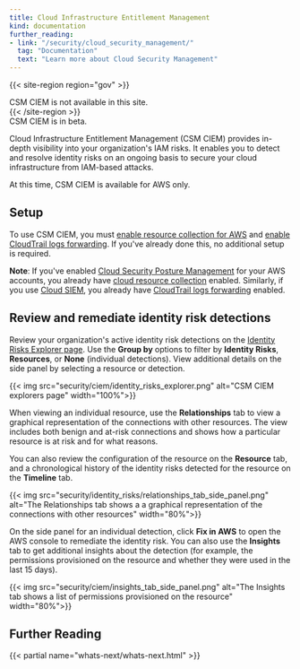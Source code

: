 ```yaml
---
title: Cloud Infrastructure Entitlement Management
kind: documentation
further_reading:
- link: "/security/cloud_security_management/"
  tag: "Documentation"
  text: "Learn more about Cloud Security Management"
---
```


{{< site-region region="gov" >}}
<div class="alert alert-warning">
CSM CIEM is not available in this site.
</div>
{{< /site-region >}}

<div class="alert alert-info">CSM CIEM is in beta.</div>

Cloud Infrastructure Entitlement Management (CSM CIEM) provides in-depth visibility into your organization's IAM risks. It enables you to detect and resolve identity risks on an ongoing basis to secure your cloud infrastructure from IAM-based attacks.

<div class="alert alert-info">At this time, CSM CIEM is available for AWS only.</div>

## Setup

To use CSM CIEM, you must [enable resource collection for AWS][2] and [enable CloudTrail logs forwarding][4]. If you've already done this, no additional setup is required.

**Note**: If you've enabled [Cloud Security Posture Management][5] for your AWS accounts, you already have [cloud resource collection][2] enabled. Similarly, if you use [Cloud SIEM][6], you already have [CloudTrail logs forwarding][4] enabled.

## Review and remediate identity risk detections

Review your organization's active identity risk detections on the [Identity Risks Explorer page][3]. Use the **Group by** options to filter by **Identity Risks**, **Resources**, or **None** (individual detections). View additional details on the side panel by selecting a resource or detection.

{{< img src="security/ciem/identity_risks_explorer.png" alt="CSM CIEM explorers page" width="100%">}}

When viewing an individual resource, use the **Relationships** tab to view a graphical representation of the connections with other resources. The view includes both benign and at-risk connections and shows how a particular resource is at risk and for what reasons. 

You can also review the configuration of the resource on the **Resource** tab, and a chronological history of the identity risks detected for the resource on the **Timeline** tab.

{{< img src="security/identity_risks/relationships_tab_side_panel.png" alt="The Relationships tab shows a a graphical representation of the connections with other resources" width="80%">}}

On the side panel for an individual detection, click **Fix in AWS** to open the AWS console to remediate the identity risk. You can also use the **Insights** tab to get additional insights about the detection (for example, the permissions provisioned on the resource and whether they were used in the last 15 days).

{{< img src="security/ciem/insights_tab_side_panel.png" alt="The Insights tab shows a list of permissions provisioned on the resource" width="80%">}}

## Further Reading

{{< partial name="whats-next/whats-next.html" >}}

[1]: https://app.datadoghq.com/security/csm
[2]: /integrations/amazon_web_services/?tab=roledelegation#cloud-security-posture-management
[3]: https://app.datadoghq.com/security/identities
[4]: /integrations/amazon_cloudtrail#send-logs-to-datadog
[5]: /security/cspm/
[6]: /security/cloud_siem/